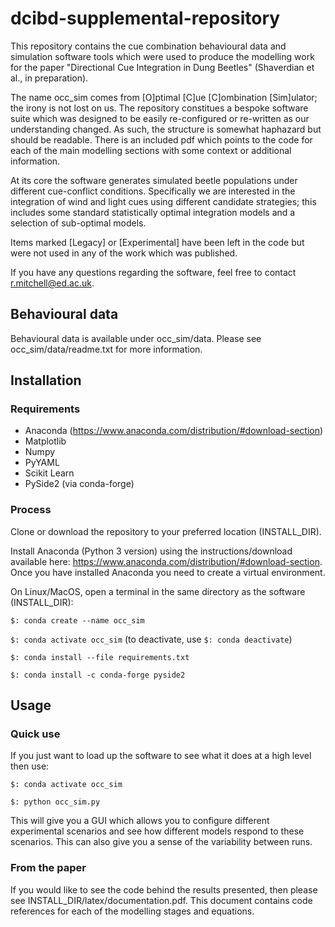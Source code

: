 # dcibd-supplemental-repository

This repository contains the cue combination behavioural data and
simulation software tools which were used to produce the modelling
work for the paper "Directional Cue Integration in Dung Beetles"
(Shaverdian et al., in preparation).

The name occ_sim comes from [O]ptimal [C]ue [C]ombination [Sim]ulator;
the irony is not lost on us. The repository constitues a bespoke
software suite which was designed to be easily re-configured or
re-written as our understanding changed. As such, the structure is
somewhat haphazard but should be readable. There is an included pdf
which points to the code for each of the main modelling sections with
some context or additional information.

At its core the software generates simulated beetle populations under
different cue-conflict conditions. Specifically we are interested in
the integration of wind and light cues using different candidate
strategies; this includes some standard statistically optimal
integration models and a selection of sub-optimal models.

Items marked [Legacy] or [Experimental] have been left in the code but
were not used in any of the work which was published.

If you have any questions regarding the software, feel free to contact
r.mitchell@ed.ac.uk.

## Behavioural data

Behavioural data is available under occ_sim/data. Please see
occ_sim/data/readme.txt for more information.

## Installation
### Requirements
- Anaconda (https://www.anaconda.com/distribution/#download-section)
- Matplotlib
- Numpy
- PyYAML
- Scikit Learn
- PySide2 (via conda-forge)

### Process
Clone or download the repository to your preferred location (INSTALL_DIR).

Install Anaconda (Python 3 version) using the instructions/download available
here: https://www.anaconda.com/distribution/#download-section. Once you have
installed Anaconda you need to create a virtual environment.

On Linux/MacOS, open a terminal in the same directory as the software
(INSTALL_DIR):

`$: conda create --name occ_sim`

`$: conda activate occ_sim` (to deactivate, use `$: conda deactivate`)

`$: conda install --file requirements.txt`

`$: conda install -c conda-forge pyside2`

## Usage
### Quick use
If you just want to load up the software to see what it does at a high
level then use:

`$: conda activate occ_sim`

`$: python occ_sim.py`

This will give you a GUI which allows you to configure different
experimental scenarios and see how different models respond to these
scenarios. This can also give you a sense of the variability between
runs.

### From the paper

If you would like to see the code behind the results presented, then
please see INSTALL_DIR/latex/documentation.pdf. This document contains
code references for each of the modelling stages and equations.

